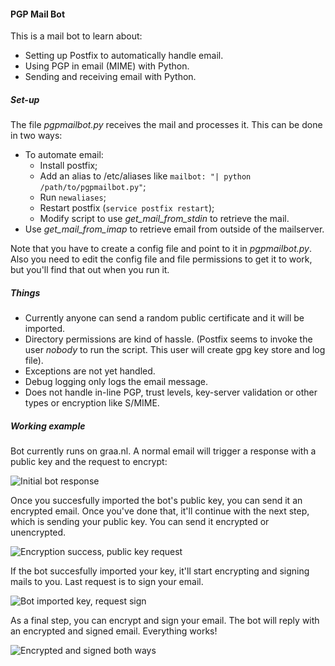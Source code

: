 #### PGP Mail Bot ####

This is a mail bot to learn about:
* Setting up Postfix to automatically handle email.
* Using PGP in email (MIME) with Python.
* Sending and receiving email with Python.

##### Set-up #####

The file *pgpmailbot.py* receives the mail and processes it. This can be done in two ways:
* To automate email:
    * Install postfix;
    * Add an alias to /etc/aliases like `mailbot: "| python /path/to/pgpmailbot.py"`;
    * Run `newaliases`;
    * Restart postfix (`service postfix restart`);
    * Modify script to use *get_mail_from_stdin* to retrieve the mail.
* Use *get_mail_from_imap* to retrieve email from outside of the mailserver.

Note that you have to create a config file and point to it in *pgpmailbot.py*. Also you need to edit the config file and file permissions to get it to work, but you'll find that out when you run it.

##### Things #####

* Currently anyone can send a random public certificate and it will be imported.
* Directory permissions are kind of hassle. (Postfix seems to invoke the user *nobody* to run the script. This user will create gpg key store and log file).
* Exceptions are not yet handled.
* Debug logging only logs the email message.
* Does not handle in-line PGP, trust levels, key-server validation or other types or encryption like S/MIME.

##### Working example #####

Bot currently runs on graa.nl. A normal email will trigger a response with a public key and the request to encrypt: 

![Initial bot response](https://raw.githubusercontent.com/DutchGraa/PGPMailbot/master/docs/initial-mail.png "Initial mail")

Once you succesfully imported the bot's public key, you can send it an encrypted email. Once you've done that, it'll continue with the next step, which is sending your public key. You can send it encrypted or unencrypted.

![Encryption success, public key request](https://raw.githubusercontent.com/DutchGraa/PGPMailbot/master/docs/step2-encrypted.png "Encryption success, public key request")

If the bot succesfully imported your key, it'll start encrypting and signing mails to you. Last request is to sign your email.

![Bot imported key, request sign](https://raw.githubusercontent.com/DutchGraa/PGPMailbot/master/docs/step3-sharepubkey.png "Bot imported key, request sign")

As a final step, you can encrypt and sign your email. The bot will reply with an encrypted and signed email. Everything works!

![Encrypted and signed both ways](https://raw.githubusercontent.com/DutchGraa/PGPMailbot/master/docs/final-worked.png "Encrypted and signed both ways")

